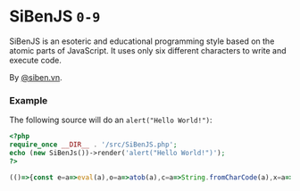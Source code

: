 # SiBenJS `0-9`

SiBenJS is an esoteric and educational programming style based on the atomic parts of JavaScript. It uses only six different characters to write and execute code.

By [@siben.vn](https://facebook.com/siben.vn).

### Example

The following source will do an `alert("Hello World!")`:

```php
<?php
require_once __DIR__ . '/src/SiBenJS.php';
echo (new SiBenJs())->render('alert("Hello World!")');
?>
```

```js
(()=>{const e=a=>eval(a),o=a=>atob(a),c=a=>String.fromCharCode(a),x=a=>{var s="";for(var i in a[1]){s+=c(a[0][a[2][a[1][i]]]);}e(o(s));};x([{"0":116,"1":55,"2":48,"3":49,"4":68,"5":111,"6":104,"7":86,"8":99,"9":100,"10":119,"11":57,"12":75,"13":51,"14":77,"15":73,"16":90,"17":83,"18":47,"19":120,"20":84,"21":61,"22":81,"23":72,"24":74,"25":121,"26":89,"27":71,"28":108,"29":117,"30":113,"31":76,"32":98,"33":53,"34":54,"35":103,"36":112,"37":110,"38":87,"39":69,"40":78,"41":107,"42":67,"43":106,"44":97,"45":115,"46":56,"47":102,"48":52,"49":79,"50":80,"51":65,"52":122,"53":43,"54":109,"55":70,"56":50,"57":82,"58":118,"59":105,"60":66,"61":85,"62":114,"63":101,"64":88},{"1":11,"2":28,"3":22,"4":26,"5":12,"6":7,"7":10,"8":4,"9":8,"10":6,"11":2,"12":15,"13":16,"14":24,"15":5,"16":21,"17":25,"18":9,"19":0,"20":20,"21":27,"22":3,"23":19,"24":23,"25":17,"26":13,"27":18,"28":1},{"11":26,"28":38,"22":19,"26":28,"12":8,"7":37,"10":22,"4":5,"8":15,"6":41,"2":6,"15":28,"16":32,"24":27,"5":19,"21":58,"25":15,"9":55,"0":9,"20":58,"27":8,"3":54,"19":19,"23":41,"17":15,"13":17,"18":15,"1":36}]);})();
```